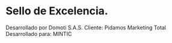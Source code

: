 # Sello de Excelencia.

Desarrollado por Domoti S.A.S.
Cliente: Pidamos Marketing Total
Desarrollado para: MINTIC